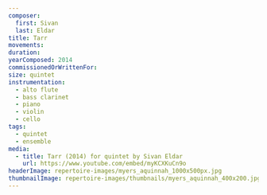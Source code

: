 ```yaml
---
composer:
  first: Sivan
  last: Eldar
title: Tarr
movements:
duration:
yearComposed: 2014
commissionedOrWrittenFor:
size: quintet
instrumentation:
  - alto flute
  - bass clarinet
  - piano
  - violin
  - cello
tags:
  - quintet
  - ensemble
media:
  - title: Tarr (2014) for quintet by Sivan Eldar
    url: https://www.youtube.com/embed/myKCXKuCn9o
headerImage: repertoire-images/myers_aquinnah_1000x500px.jpg
thumbnailImage: repertoire-images/thumbnails/myers_aquinnah_400x200.jpg
---
```

